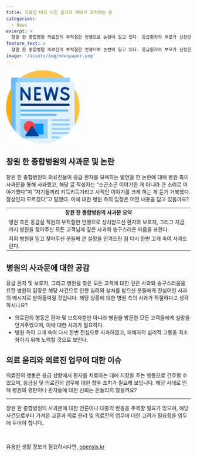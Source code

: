 ```yaml
---
title: 의료진 머리 다친 환자의 뚝배기 추적하는 중
categories:
  - News
excerpt: >
  창원 한 종합병원 의료진의 부적절한 언행으로 논란이 일고 있다. 응급환자의 부모가 신청한데도 대기 시간이 길어 다른 병원으로 이송한 과정에서 의료진이 뚝배기라는 말을 사용했다는 것이 알려졌다. 해당 병원은 공식 홈페이지를 통해 사과문을 올리고 심려를 표하며, 논란이 확산됨에 따라 사과문을 내린 것으로 전해졌다. 해당 사건은 사람들의 분노를 자아내며 논란이 되고 있다.
feature_text: >
  창원 한 종합병원 의료진의 부적절한 언행으로 논란이 일고 있다. 응급환자의 부모가 신청한데도 대기 시간이 길어 다른 병원으로 이송한 과정에서 의료진이 뚝배기라는 말을 사용했다는 것이 알려졌다. 해당 병원은 공식 홈페이지를 통해 사과문을 올리고 심려를 표하며, 논란이 확산됨에 따라 사과문을 내린 것으로 전해졌다. 해당 사건은 사람들의 분노를 자아내며 논란이 되고 있다.
image: '/assets/img/newspaper.png'
---
```


<p><img src="/assets/img/newspaper.png" alt="kimp 속보" /></p>

<h2 data-ke-size="size26">창원 한 종합병원의 사과문 및 논란</h2>

<p data-ke-size="size16">창원 한 종합병원의 의료진들이 응급 환자를 모욕하는 발언을 한 논란에 대해 병원 측이 사과문을 통해 사과했고, 해당 글 작성자는 “소곤소곤 이야기한 게 아니라 큰 소리로 이야기했다”며 “자기들끼리 키득키득거리고 사적인 이야기를 크게 하는 게 듣기 거북했다. 정상인지 모르겠다”고 말했다. 이에 대한 병원 측의 입장은 어떤 내용을 담고 있을까요?</p>

<table>
  <tr>
    <td style="text-align: center; height: 17px;"><b>창원 한 종합병원의 사과문 요약</b></td>
  </tr>
  <tr>
    <td>병원 측은 응급실 직원의 부적절한 언행으로 상처받으신 환자와 보호자, 그리고 지금까지 병원을 찾아주신 모든 고객님께 깊은 사과와 송구스러운 마음을 표한다.</td>
  </tr>
  <tr>
    <td>저희 병원을 믿고 찾아주신 분들께 큰 실망을 안겨드린 점 다시 한번 고개 숙여 사과드린다.</td>
  </tr>
</table>

<h2 data-ke-size="size26">병원의 사과문에 대한 공감</h2>

<p data-ke-size="size16">응급 환자 및 보호자, 그리고 병원을 찾은 모든 고객에 대한 깊은 사과와 송구스러움을 표한 병원의 입장은 해당 사건으로 인한 심려와 상처를 받으신 분들에게 진심어린 사과의 메시지로 받아들여질 것입니다. 해당 상황에 대한 병원 측의 사과가 적절하다고 생각하시나요?</p>

<ul>
  <li>의료진의 행동은 환자 및 보호자뿐만 아니라 병원을 방문한 모든 고객들에게 실망을 안겨주었으며, 이에 대한 사과가 필요하다.</li>
  <li>병원 측이 고개 숙여 다시 한번 진심으로 사과하였고, 피해자의 심리적 고통을 최소화하기 위해 노력할 것으로 보인다.</li>
</ul>

<h2 data-ke-size="size26">의료 윤리와 의료진 업무에 대한 이슈</h2>

<p data-ke-size="size16">의료진의 행동은 응급 상황에서 환자를 치료하는 데에 지장을 주는 행동으로 간주될 수 있으며, 응급실 및 의료진의 업무에 대한 향후 조치가 필요해 보입니다. 해당 사태로 인해 병원의 평판이나 환자들에 대한 신뢰는 흔들리지 않을까요?</p>

<hr>

<p data-ke-size="size16">창원 한 종합병원의 사과문에 대한 언론이나 대중의 반응을 주목할 필요가 있으며, 해당 사건으로부터 가져온 교훈과 의료 윤리 및 의료진의 업무에 대한 고려가 필요함을 염두에 두어야 합니다.</p>

<p data-ke-size="size16">&nbsp;</p>
유용한 생활 정보가 필요하시다면, <a href="https://opensis.kr" rel="dofollow">opensis.kr</a>


